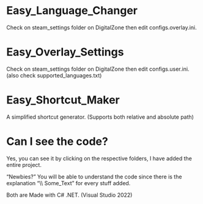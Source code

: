 # Easy_Language_Changer
Check on steam_settings folder on DigitalZone then edit configs.overlay.ini.

# Easy_Overlay_Settings
Check on steam_settings folder on DigitalZone then edit configs.user.ini. (also check supported_languages.txt)

# Easy_Shortcut_Maker
A simplified shortcut generator. (Supports both relative and absolute path)

# Can I see the code?
Yes, you can see it by clicking on the respective folders, I have added the entire project.

“Newbies?” You will be able to understand the code since there is the explanation “\\\ Some_Text” for every stuff added.

Both are Made with C# .NET. (Visual Studio 2022)
